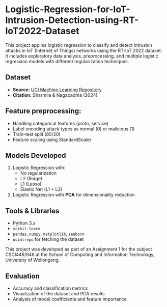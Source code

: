 # Logistic-Regression-for-IoT-Intrusion-Detection-using-RT-IoT2022-Dataset
This project applies logistic regression to classify and detect intrusion attacks in IoT (Internet of Things) networks using the RT-IoT 2022 dataset. It includes exploratory data analysis, preprocessing, and multiple logistic regression models with different regularization techniques.

## Dataset
- **Source:** [UCI Machine Learning Repository](https://archive.ics.uci.edu/dataset/942/rt-iot2022)
- **Citation:** Sharmila & Nagapadma (2024)
  
## Feature preprocessing:
- Handling categorical features (proto, service)
- Label encoding attack types as normal (0) or malicious (1)
- Train-test split (80/20)
- Feature scaling using StandardScaler

## Models Developed
1. Logistic Regression with:
   - No regularization
   - L2 (Ridge)
   - L1 (Lasso)
   - Elastic Net (L1 + L2)
2. Logistic Regression with **PCA** for dimensionality reduction

## Tools & Libraries
- Python 3.x
- `scikit-learn`
- `pandas`, `numpy`, `matplotlib`, `seaborn`
- `ucimlrepo` for fetching the dataset

This project was developed as part of an Assignment 1 for the subject CSCI446/946 at the School of Computing and Information Technology, University of Wollongong.


## Evaluation
- Accuracy and classification metrics
- Visualization of the dataset and PCA results
- Analysis of model coefficients and feature importance


